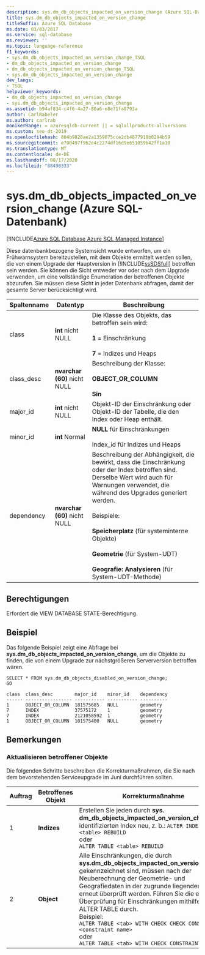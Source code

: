 ```yaml
---
description: sys.dm_db_objects_impacted_on_version_change (Azure SQL-Datenbank)
title: sys.dm_db_objects_impacted_on_version_change
titleSuffix: Azure SQL Database
ms.date: 03/03/2017
ms.service: sql-database
ms.reviewer: ''
ms.topic: language-reference
f1_keywords:
- sys.dm_db_objects_impacted_on_version_change_TSQL
- dm_db_objects_impacted_on_version_change
- dm_db_objects_impacted_on_version_change_TSQL
- sys.dm_db_objects_impacted_on_version_change
dev_langs:
- TSQL
helpviewer_keywords:
- dm_db_objects_impacted_on_version_change
- sys.dm_db_objects_impacted_on_version_change
ms.assetid: b94af834-c4f6-4a27-80a6-e8e71fa8793a
author: CarlRabeler
ms.author: carlrab
monikerRange: = azuresqldb-current || = sqlallproducts-allversions
ms.custom: seo-dt-2019
ms.openlocfilehash: 804b9828ae2a1359075cce2db4077918b0294b59
ms.sourcegitcommit: e700497f962e4c2274df16d9e651059b42ff1a10
ms.translationtype: MT
ms.contentlocale: de-DE
ms.lasthandoff: 08/17/2020
ms.locfileid: "88498333"
---
```

# <a name="sysdm_db_objects_impacted_on_version_change-azure-sql-database"></a>sys.dm_db_objects_impacted_on_version_change (Azure SQL-Datenbank)
[!INCLUDE[Azure SQL Database Azure SQL Managed Instance](../../includes/applies-to-version/asdb-asdbmi.md)]

  Diese datenbankbezogene Systemsicht wurde entworfen, um ein Frühwarnsystem bereitzustellen, mit dem Objekte ermittelt werden sollen, die von einem Upgrade der Hauptversion in [!INCLUDE[ssSDSfull](../../includes/sssdsfull-md.md)] betroffen sein werden. Sie können die Sicht entweder vor oder nach dem Upgrade verwenden, um eine vollständige Enumeration der betroffenen Objekte abzurufen. Sie müssen diese Sicht in jeder Datenbank abfragen, damit der gesamte Server berücksichtigt wird.  
  
|Spaltenname|Datentyp|Beschreibung|  
|-----------------|---------------|-----------------|  
|class|**int** nicht NULL|Die Klasse des Objekts, das betroffen sein wird:<br /><br /> **1** = Einschränkung<br /><br /> **7** = Indizes und Heaps|  
|class_desc|**nvarchar (60)** nicht NULL|Beschreibung der Klasse:<br /><br /> **OBJECT_OR_COLUMN**<br /><br /> **Sin**|  
|major_id|**int** nicht NULL|Objekt-ID der Einschränkung oder Objekt-ID der Tabelle, die den Index oder Heap enthält.|  
|minor_id|**int** Normal|**NULL** für Einschränkungen<br /><br /> Index_id für Indizes und Heaps|  
|dependency|**nvarchar (60)** nicht NULL|Beschreibung der Abhängigkeit, die bewirkt, dass die Einschränkung oder der Index betroffen sind. Derselbe Wert wird auch für Warnungen verwendet, die während des Upgrades generiert werden.<br /><br /> Beispiele:<br /><br /> **Speicherplatz** (für systeminterne Objekte)<br /><br /> **Geometrie** (für System-UDT)<br /><br /> **Geografie: Analysieren** (für System-UDT-Methode)|  
  
## <a name="permissions"></a>Berechtigungen  
 Erfordert die VIEW DATABASE STATE-Berechtigung.  
  
## <a name="example"></a>Beispiel  
 Das folgende Beispiel zeigt eine Abfrage bei **sys.dm_db_objects_impacted_on_version_change**, um die Objekte zu finden, die von einem Upgrade zur nächstgrößeren Serverversion betroffen wären.  
  
```  
SELECT * FROM sys.dm_db_objects_disabled_on_version_change;  
GO  
```  
  
```  
class  class_desc        major_id    minor_id    dependency                       
------ ----------------- ----------- ----------- ----------   
1      OBJECT_OR_COLUMN  181575685   NULL        geometry                        
7      INDEX             37575172    1           geometry                        
7      INDEX             2121058592  1           geometry                        
1      OBJECT_OR_COLUMN  101575400   NULL        geometry     
```  
  
## <a name="remarks"></a>Bemerkungen  
  
### <a name="how-to-update-impacted-objects"></a>Aktualisieren betroffener Objekte  
 Die folgenden Schritte beschreiben die Korrekturmaßnahmen, die Sie nach dem bevorstehenden Serviceupgrade im Juni durchführen sollten.  
  
|Auftrag|Betroffenes Objekt|Korrekturmaßnahme|  
|-----------|---------------------|-----------------------|  
|1|**Indizes**|Erstellen Sie jeden durch **sys. dm_db_objects_impacted_on_version_change** identifizierten Index neu, z. b.:  `ALTER INDEX ALL ON <table> REBUILD`<br />oder<br />`ALTER TABLE <table> REBUILD`|  
|2|**Object**|Alle Einschränkungen, die durch **sys.dm_db_objects_impacted_on_version_change** gekennzeichnet sind, müssen nach der Neuberechnung der Geometrie- und Geografiedaten in der zugrunde liegenden Tabelle erneut überprüft werden. Führen Sie die erneute Überprüfung für Einschränkungen mithilfe von ALTER TABLE durch. <br />Beispiel: <br />`ALTER TABLE <tab> WITH CHECK CHECK CONSTRAINT <constraint name>`<br />oder<br />`ALTER TABLE <tab> WITH CHECK CONSTRAINT ALL`|  
  
  
